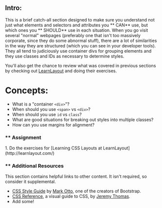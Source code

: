 ## Intro:


This is a brief catch-all section designed to make sure you understand not just what elements and selectors and attributes you ** CAN**  use, but which ones you ** SHOULD**  use in each situation.  When you go visit several "normal" webpages (preferably one that isn't too massively corporate, since they do some abnormal stuff), there are a lot of similarities in the way they are structured (which you can see in your developer tools).  They all tend to judiciously use container divs for grouping elements and they use classes and IDs as necessary to determine styles.

You'll also get the chance to review what was covered in previous sections by checking out [LearnLayout](http://www.learnlayout.com) and doing their exercises.

# Concepts:

* What is a "container `<div>`"?
* When should you use `<span>` vs `<div>`?
* When should you use `id` vs `class`?
* What are good situations for breaking out styles into multiple classes?
* How can you use margins for alignment?

### ** Assignment

<div class="lesson-content__panel" markdown="1">
1. Do the exercises for [Learning CSS Layouts at LearnLayout](http://learnlayout.com/)
</div>

### ** Additional Resources
This section contains helpful links to other content. It isn't required, so consider it supplemental.

* [CSS Style Guide](http://codeguide.co/#css) by [Mark Otto](https://github.com/mdo), one of the creators of Bootstrap.
* [CSS Reference](http://cssreference.io/), a visual guide to CSS, by [Jeremy Thomas](https://github.com/jgthms).
* Add some!
